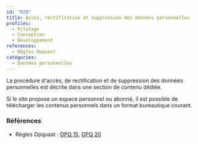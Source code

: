 ```yaml
---
id: "028"
title: Accès, rectification et suppression des données personnelles
profiles:
  - Pilotage
  - Conception
  - Développement
references:
  - Règles Opquast
categories:
  - Données personnelles
---
```



La procédure d'accès, de rectification et de suppression des données personnelles est décrite dans une section de contenu dédiée.

Si le site propose un espace personnel ou abonné, il est possible de télécharger les contenus personnels dans un format bureautique courant.


### Références

* Règles Opquast : [OPQ 15](https://checklists.opquast.com/fr/assurance-qualite-web/la-procedure-dacces-et-de-rectification-des-donnees-personnelles-est-decrite), [OPQ 20](https://checklists.opquast.com/fr/assurance-qualite-web/si-le-site-propose-un-espace-personnel-ou-abonne-il-est-possible-de-telecharger-les-contenus-personnels)

